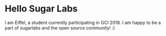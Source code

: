 # Hello Sugar Labs
I am Eiffel, a student currently participating in GCI 2018. I am happy to be a part of sugarlabs and the open source community! :)
